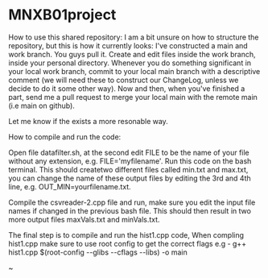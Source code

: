# MNXB01project


How to use this shared repository:
   I am a bit unsure on how to structure the repository, but this is how it currently looks: I've
   constructed a main and work branch. You guys pull it. Create and edit files inside the work branch,
   inside your personal directory.  Whenever you do something significant in your local work branch,
   commit to your local main branch with a descriptive comment (we will need these to construct our
   ChangeLog, unless we decide to do it some other way). Now and then, when you've finished a part,
   send me a pull request to merge your local main with the remote main (i.e main on github).

   Let me know if the exists a more resonable way.



How to compile and run the code:

Open file datafilter.sh, at the second edit FILE to be the name of your file without any extension, e.g. FILE='myfilename'. Run this code on the bash terminal. This should createtwo different files called min.txt and max.txt, you can change the name of these output files by editing the 3rd and 4th line, e.g. OUT_MIN=yourfilename.txt.

Compile the csvreader-2.cpp file and run, make sure you edit the input file names if changed in the previous bash file. This should then result in two more output files maxVals.txt and minVals.txt. 

The final step is to compile and run the hist1.cpp code, When compling hist1.cpp make sure to use root config to get the correct flags
 e.g - g++ hist1.cpp $(root-config --glibs --cflags --libs) -o main 

~                                        
